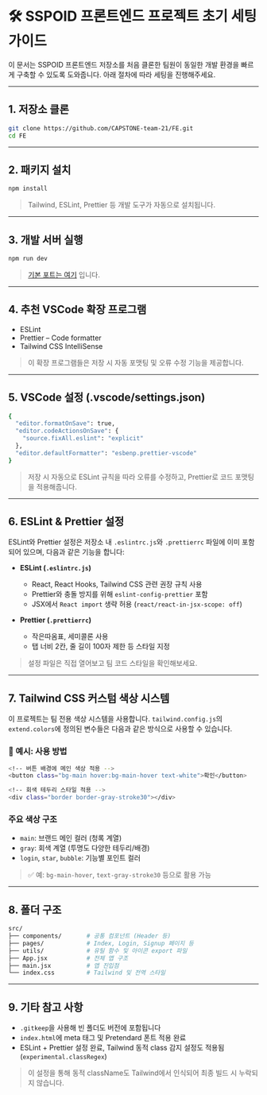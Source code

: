 # 🛠 SSPOID 프론트엔드 프로젝트 초기 세팅 가이드

이 문서는 SSPOID 프론트엔드 저장소를 처음 클론한 팀원이 동일한 개발 환경을 빠르게 구축할 수 있도록 도와줍니다. 아래 절차에 따라 세팅을 진행해주세요.

---

## 1. 저장소 클론

```bash
git clone https://github.com/CAPSTONE-team-21/FE.git
cd FE
```

---

## 2. 패키지 설치

```bash
npm install
```

> Tailwind, ESLint, Prettier 등 개발 도구가 자동으로 설치됩니다.

---

## 3. 개발 서버 실행

```bash
npm run dev
```

> [기본 포트는 여기](http://localhost:5173) 입니다.

---

## 4. 추천 VSCode 확장 프로그램

- ESLint
- Prettier – Code formatter
- Tailwind CSS IntelliSense

> 이 확장 프로그램들은 저장 시 자동 포맷팅 및 오류 수정 기능을 제공합니다.

---

## 5. VSCode 설정 (.vscode/settings.json)

```bash
{
  "editor.formatOnSave": true,
  "editor.codeActionsOnSave": {
    "source.fixAll.eslint": "explicit"
  },
  "editor.defaultFormatter": "esbenp.prettier-vscode"
}
```

> 저장 시 자동으로 ESLint 규칙을 따라 오류를 수정하고, Prettier로 코드 포맷팅을 적용해줍니다.

---

## 6. ESLint & Prettier 설정

ESLint와 Prettier 설정은 저장소 내 `.eslintrc.js`와 `.prettierrc` 파일에 이미 포함되어 있으며, 다음과 같은 기능을 합니다:

- **ESLint (`.eslintrc.js`)**

  - React, React Hooks, Tailwind CSS 관련 권장 규칙 사용
  - Prettier와 충돌 방지를 위해 `eslint-config-prettier` 포함
  - JSX에서 `React import` 생략 허용 (`react/react-in-jsx-scope: off`)

- **Prettier (`.prettierrc`)**
  - 작은따옴표, 세미콜론 사용
  - 탭 너비 2칸, 줄 길이 100자 제한 등 스타일 지정

> 설정 파일은 직접 열어보고 팀 코드 스타일을 확인해보세요.

---

## 7. Tailwind CSS 커스텀 색상 시스템

이 프로젝트는 팀 전용 색상 시스템을 사용합니다. `tailwind.config.js`의 `extend.colors`에 정의된 변수들은 다음과 같은 방식으로 사용할 수 있습니다.

### 🎨 예시: 사용 방법

```bash
<!-- 버튼 배경에 메인 색상 적용 -->
<button class="bg-main hover:bg-main-hover text-white">확인</button>

<!-- 회색 테두리 스타일 적용 -->
<div class="border border-gray-stroke30"></div>
```

### 주요 색상 구조

- `main`: 브랜드 메인 컬러 (청록 계열)
- `gray`: 회색 계열 (투명도 다양한 테두리/배경)
- `login`, `star`, `bubble`: 기능별 포인트 컬러

> ✅ 예: `bg-main-hover`, `text-gray-stroke30` 등으로 활용 가능

---

## 8. 폴더 구조

```bash
src/
├── components/       # 공통 컴포넌트 (Header 등)
├── pages/            # Index, Login, Signup 페이지 등
├── utils/            # 유틸 함수 및 아이콘 export 파일
├── App.jsx           # 전체 앱 구조
├── main.jsx          # 앱 진입점
└── index.css         # Tailwind 및 전역 스타일
```

---

## 9. 기타 참고 사항

- `.gitkeep`을 사용해 빈 폴더도 버전에 포함됩니다
- `index.html`에 meta 태그 및 Pretendard 폰트 적용 완료
- ESLint + Prettier 설정 완료, Tailwind 동적 class 감지 설정도 적용됨 (`experimental.classRegex`)

> 이 설정을 통해 동적 className도 Tailwind에서 인식되어 최종 빌드 시 누락되지 않습니다.
